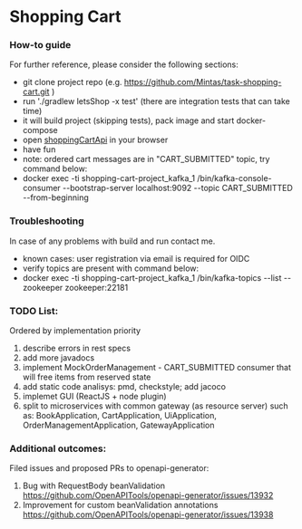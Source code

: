 # Shopping Cart

### How-to guide
For further reference, please consider the following sections:

* git clone project repo (e.g. https://github.com/Mintas/task-shopping-cart.git )
* run './gradlew letsShop -x test'  (there are integration tests that can take time)
* it will build project (skipping tests), pack image and start docker-compose
* open [shoppingCartApi](http://localhost:8080/swagger-ui/index.html) in your browser
* have fun
* note: ordered cart messages are in "CART_SUBMITTED" topic, try command below:
* docker exec -ti shopping-cart-project_kafka_1 /bin/kafka-console-consumer --bootstrap-server localhost:9092 --topic CART_SUBMITTED --from-beginning


### Troubleshooting
In case of any problems with build and run contact me.
* known cases: user registration via email is required for OIDC
* verify topics are present with command below:
* docker exec -ti shopping-cart-project_kafka_1 /bin/kafka-topics --list --zookeeper zookeeper:22181


### TODO List:
Ordered by implementation priority
1. describe errors in rest specs
2. add more javadocs
3. implement MockOrderManagement - CART_SUBMITTED consumer that will free items from reserved state
4. add static code analisys: pmd, checkstyle; add jacoco
5. implemet GUI (ReactJS  + node plugin)
6. split to microservices with common gateway (as resource server) such as:
 BookApplication, CartApplication, UiApplication, OrderManagementApplication, GatewayApplication

### Additional outcomes:
Filed issues and proposed PRs to openapi-generator:
1. Bug with RequestBody beanValidation https://github.com/OpenAPITools/openapi-generator/issues/13932
2. Improvement for custom beanValidation annotations https://github.com/OpenAPITools/openapi-generator/issues/13938